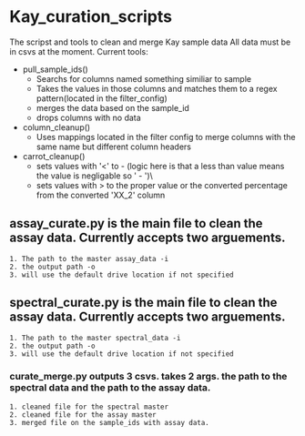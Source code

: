 # Kay_curation_scripts
 The scripst and tools to clean and merge Kay sample data
 All data must be in csvs at the moment.
 Current tools:
- pull_sample_ids()
     - Searchs for columns named something similiar to sample
     - Takes the values in those columns and matches them to a regex pattern(located in the filter_config) 
     - merges the data based on the sample_id
     - drops columns with no data
- column_cleanup()
     - Uses mappings located in the filter config to merge columns with the same name but different column headers
- carrot_cleanup() 
     - sets values with '<' to - (logic here is that a less than value means the value is negligable so ' - ')\
     - sets values with > to the proper value or the converted percentage from the converted 'XX_2' column
## assay_curate.py is the main file to clean the assay data. Currently accepts two arguements.
    1. The path to the master assay_data -i
    2. the output path -o
    3. will use the default drive location if not specified
    
 ## spectral_curate.py is the main file to clean the assay data. Currently accepts two arguements.
    1. The path to the master spectral_data -i
    2. the output path -o
    3. will use the default drive location if not specified
### curate_merge.py outputs 3 csvs. takes 2 args. the path to the spectral data and the path to the assay data.
    1. cleaned file for the spectral master 
    2. cleaned file for the assay master
    3. merged file on the sample_ids with assay data.
